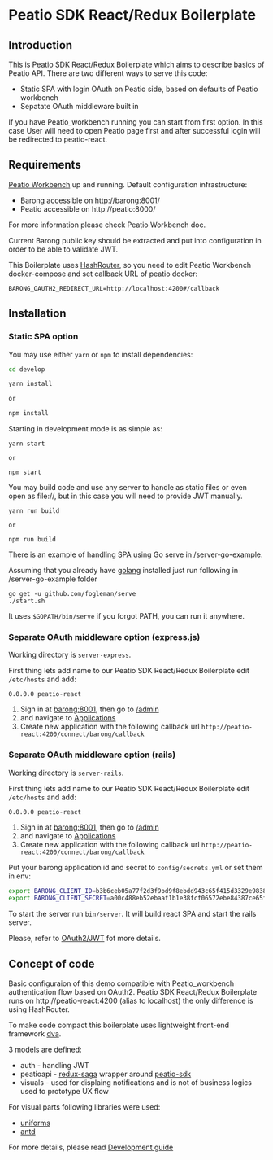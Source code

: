 # Peatio SDK React/Redux Boilerplate 


## Introduction

This is Peatio SDK React/Redux Boilerplate which aims to describe basics of Peatio API. There are two different ways to serve 
this code: 

* Static SPA with login OAuth on Peatio side, based on defaults of Peatio workbench
* Sepatate OAuth middleware built in

If you have Peatio_workbench running you can start from first option. In this case User will need to open Peatio page first
and after successful login will be redirected to peatio-react.

## Requirements

[Peatio Workbench](https://github.com/rubykube/workbench) up and running. 
Default configuration infrastructure:

* Barong accessible on http://barong:8001/
* Peatio accessible on http://peatio:8000/

For more information please check Peatio Workbench doc.

Current Barong public key should be extracted and put into configuration in order to be able to validate JWT.

This Boilerplate uses [HashRouter](https://github.com/ReactTraining/react-router/blob/master/packages/react-router-dom/docs/api/HashRouter.md),
so you need to edit Peatio Workbench docker-compose and set callback URL of peatio docker:

```
BARONG_OAUTH2_REDIRECT_URL=http://localhost:4200#/callback
```

## Installation



### Static SPA option

You may use either `yarn` or `npm` to install dependencies:

```bash
cd develop

yarn install

or

npm install
```

Starting in development mode is as simple as:

```
yarn start

or 

npm start
```

You may build code and use any server to handle as static files or even open as file://, but in this case you will need to provide JWT manually. 

```
yarn run build

or 

npm run build
```

There is an example of handling SPA using Go serve in /server-go-example.

Assuming that you already have [golang](https://golang.org/) installed just run following in /server-go-example folder

```
go get -u github.com/fogleman/serve
./start.sh
```

It uses `$GOPATH/bin/serve` if you forgot PATH, you can run it anywhere.

### Separate OAuth middleware option (express.js)

Working directory is `server-express`.

First thing lets add name to our Peatio SDK React/Redux Boilerplate edit `/etc/hosts` and add:

```
0.0.0.0 peatio-react
```

1. Sign in at [barong:8001](http://barong:8001), then go to [/admin](http://barong:8001/admin)
2. and navigate to [Applications](http://barong:8001/oauth/applications)
3. Create new application with the following callback url `http://peatio-react:4200/connect/barong/callback`

### Separate OAuth middleware option (rails)

Working directory is `server-rails`.

First thing lets add name to our Peatio SDK React/Redux Boilerplate edit `/etc/hosts` and add:

```
0.0.0.0 peatio-react
```

1. Sign in at [barong:8001](http://barong:8001), then go to [/admin](http://barong:8001/admin)
2. and navigate to [Applications](http://barong:8001/oauth/applications)
3. Create new application with the following callback url `http://peatio-react:4200/connect/barong/callback`

Put your barong application id and secret to `config/secrets.yml` or set them in env:

```bash
export BARONG_CLIENT_ID=b3b6ceb05a77f2d3f9bd9f8ebdd943c65f415d3329e98380300ea964d4bb3308
export BARONG_CLIENT_SECRET=a00c488eb52ebaaf1b1e38fcf06572ebe84387ce65ffe2f4e01dc45cc626e30f
```

To start the server run `bin/server`. It will build react SPA and start the rails server.

Please, refer to [OAuth2/JWT](docs/auth.md) fot more details.



## Concept of code

Basic configuraion of this demo compatible with Peatio_workbench authentication flow based on OAuth2. 
Peatio SDK React/Redux Boilerplate runs on http://peatio-react:4200 (alias to localhost) the only difference is using HashRouter.

To make code compact this boilerplate uses lightweight front-end framework [dva](https://github.com/dvajs/dva).

3 models are defined:

* auth - handling JWT
* peatioapi - [redux-saga](https://github.com/redux-saga/redux-saga) wrapper around [peatio-sdk](https://github.com/rubykube/peatio-sdk)
* visuals - used for displaing notifications and is not of business logics used to prototype UX flow

For visual parts following libraries were used:

* [uniforms](https://www.npmjs.com/package/uniforms)
* [antd](https://www.npmjs.com/package/antd)


For more details, please read [Development guide](docs/develop.md)